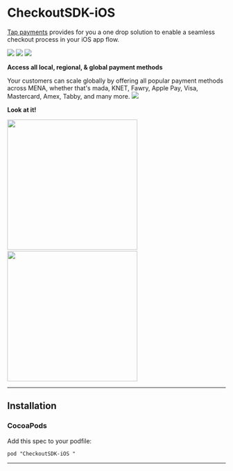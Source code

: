 # CheckoutSDK-iOS
[Tap payments](https://www.tap.company "Tap payments") provides for you a one drop solution to enable a seamless checkout process in your iOS app flow.

![](https://img.shields.io/badge/Swift-4.0-F16D39.svg?style=flat) ![](https://img.shields.io/badge/License-MIT-blue.svg) ![](https://img.shields.io/cocoapods/v/CheckoutSDK-iOS.svg?style=flat)

**Access all local, regional, & global payment methods**

Your customers can scale globally by offering all popular payment methods across MENA, whether that's mada, KNET, Fawry, Apple Pay, Visa, Mastercard, Amex, Tabby, and many more.
![](https://files.readme.io/4dc0d3e-payment-methods-tap-transparent.png)

**Look at it!**

[<img src="https://i.ibb.co/KzhdTJP/Screenshot-2023-06-25-at-8-32-55-AM.png" width="300">](https://tap-assets.b-cdn.net/dark.mov) <img width="100" /> [<img src="https://i.ibb.co/QYSmHSr/Screenshot-2023-06-25-at-8-37-07-AM.png" width="300">](https://tap-assets.b-cdn.net/light.mov)

------------


## Installation

### CocoaPods

Add this spec to your podfile:

`pod "CheckoutSDK-iOS "`


------------




